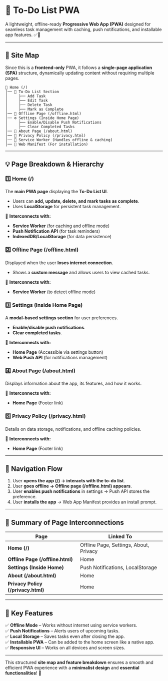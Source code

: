 # 📌 To-Do List PWA

A lightweight, offline-ready **Progressive Web App (PWA)** designed for seamless task management with caching, push notifications, and installable app features. ✅🚀

---

## 📂 Site Map

Since this is a **frontend-only** PWA, it follows a **single-page application (SPA)** structure, dynamically updating content without requiring multiple pages.

```
📂 Home (/)
│── 📝 To-Do List Section
│     ├── Add Task
│     ├── Edit Task
│     ├── Delete Task
│     ├── Mark as Complete
│── 📂 Offline Page (/offline.html)
│── ⚙️ Settings (Inside Home Page)
│     ├── Enable/Disable Push Notifications
│     ├── Clear Completed Tasks
│── 📜 About Page (/about.html)
│── 📜 Privacy Policy (/privacy.html)
│── 📂 Service Worker (Handles offline & caching)
│── 📂 Web Manifest (For installation)
```

---

## 💡 Page Breakdown & Hierarchy

### 1️⃣ Home (/)
The **main PWA page** displaying the **To-Do List UI**.
- Users can **add, update, delete, and mark tasks as complete**.
- Uses **LocalStorage** for persistent task management.

🔗 **Interconnects with:**
- **Service Worker** (for caching and offline mode)
- **Push Notification API** (for task reminders)
- **IndexedDB/LocalStorage** (for data persistence)

### 2️⃣ Offline Page (/offline.html)
Displayed when the user **loses internet connection**.
- Shows a **custom message** and allows users to view cached tasks.

🔗 **Interconnects with:**
- **Service Worker** (to detect offline mode)

### 3️⃣ Settings (Inside Home Page)
A **modal-based settings section** for user preferences.
- **Enable/disable push notifications**.
- **Clear completed tasks**.

🔗 **Interconnects with:**
- **Home Page** (Accessible via settings button)
- **Web Push API** (for notifications management)

### 4️⃣ About Page (/about.html)
Displays information about the app, its features, and how it works.

🔗 **Interconnects with:**
- **Home Page** (Footer link)

### 5️⃣ Privacy Policy (/privacy.html)
Details on data storage, notifications, and offline caching policies.

🔗 **Interconnects with:**
- **Home Page** (Footer link)

---

## 📌 Navigation Flow

1. User **opens the app (/) → interacts with the to-do list**.
2. User **goes offline → Offline page (/offline.html) appears**.
3. User **enables push notifications** in settings → Push API stores the preference.
4. User **installs the app** → Web App Manifest provides an install prompt.

---

## 📌 Summary of Page Interconnections

| Page | Linked To |
|------------|-----------------------------|
| **Home (/)** | Offline Page, Settings, About, Privacy |
| **Offline Page (/offline.html)** | Home |
| **Settings (Inside Home)** | Push Notifications, LocalStorage |
| **About (/about.html)** | Home |
| **Privacy Policy (/privacy.html)** | Home |

---

## 🎯 Key Features
✅ **Offline Mode** – Works without internet using service workers.  
✅ **Push Notifications** – Alerts users of upcoming tasks.  
✅ **Local Storage** – Saves tasks even after closing the app.  
✅ **Installable PWA** – Can be added to the home screen like a native app.  
✅ **Responsive UI** – Works on all devices and screen sizes.  

---

This structured **site map and feature breakdown** ensures a smooth and efficient PWA experience with a **minimalist design** and **essential functionalities**! 🚀


